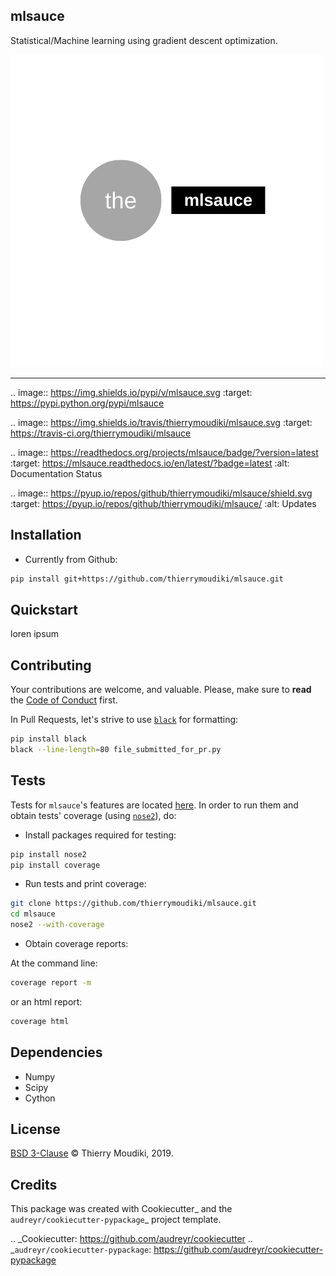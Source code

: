 mlsauce
--------

Statistical/Machine learning using gradient descent optimization. 

![teller logo](the-mlsauce.png)

<hr>

.. image:: https://img.shields.io/pypi/v/mlsauce.svg
        :target: https://pypi.python.org/pypi/mlsauce

.. image:: https://img.shields.io/travis/thierrymoudiki/mlsauce.svg
        :target: https://travis-ci.org/thierrymoudiki/mlsauce

.. image:: https://readthedocs.org/projects/mlsauce/badge/?version=latest
        :target: https://mlsauce.readthedocs.io/en/latest/?badge=latest
        :alt: Documentation Status


.. image:: https://pyup.io/repos/github/thierrymoudiki/mlsauce/shield.svg
     :target: https://pyup.io/repos/github/thierrymoudiki/mlsauce/
     :alt: Updates


Installation
-------

- Currently from Github:

```bash
pip install git+https://github.com/thierrymoudiki/mlsauce.git
```

Quickstart
-------

loren ipsum

Contributing
-------

Your contributions are welcome, and valuable. Please, make sure to __read__ the [Code of Conduct](CONTRIBUTING.md) first.

In Pull Requests, let's strive to use [`black`](https://black.readthedocs.io/en/stable/) for formatting: 

```bash
pip install black
black --line-length=80 file_submitted_for_pr.py
```

Tests
-------

Tests for `mlsauce`'s features are located [here](https://github.com/thierrymoudiki/mlsauce/tree/master/tests). In order to run them and obtain tests' coverage (using [`nose2`](https://nose2.readthedocs.io/en/latest/)), do: 

- Install packages required for testing: 

```bash
pip install nose2
pip install coverage
```

- Run tests and print coverage:

```bash
git clone https://github.com/thierrymoudiki/mlsauce.git
cd mlsauce
nose2 --with-coverage
```

- Obtain coverage reports:

At the command line:

```bash
coverage report -m
```

or an html report:

```bash
coverage html
```



Dependencies 
-------

- Numpy
- Scipy
- Cython


License
-------

[BSD 3-Clause](LICENSE) © Thierry Moudiki, 2019. 



Credits
-------

This package was created with Cookiecutter_ and the `audreyr/cookiecutter-pypackage`_ project template.

.. _Cookiecutter: https://github.com/audreyr/cookiecutter
.. _`audreyr/cookiecutter-pypackage`: https://github.com/audreyr/cookiecutter-pypackage
